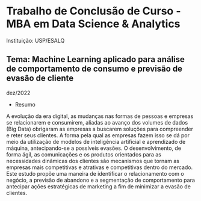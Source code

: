 # Trabalho de Conclusão de Curso - MBA em Data Science &amp; Analytics

Instituição:  USP/ESALQ


## Tema: Machine Learning aplicado para análise de comportamento de consumo e previsão de evasão de cliente 
dez/2022
* Resumo

A evolução da era digital, as mudanças nas formas de pessoas e empresas se relacionarem e consumirem, aliadas ao avanço dos volumes de dados (Big Data) obrigaram as empresas a buscarem soluções para compreender e reter seus clientes. A forma pela qual as empresas fazem isso se dá por meio da utilização de modelos de inteligência artificial e aprendizado de máquina, antecipando-se a possíveis evasões. O desenvolvimento, de forma ágil, as comunicações e os produtos orientados para as necessidades dinâmicas dos clientes são mecanismos que tornam as empresas mais competitivas e atrativas e competitivas dentro do mercado. Este estudo propõe uma maneira de identificar o relacionamento com o negócio, a previsão de abandono e a segmentação de comportamento para antecipar ações estratégicas de marketing a fim de minimizar a evasão de clientes.
